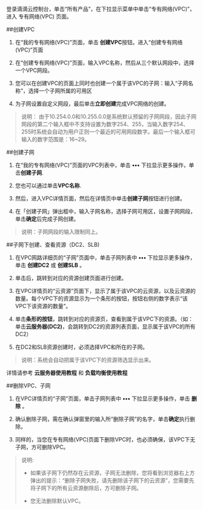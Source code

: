 登录滴滴云控制台，单击“所有产品”，在下拉显示菜单中单击“专有网络(VPC)”，进入 专有网络(VPC) 页面。

##创建VPC

1. 在“我的专有网络(VPC)”页面，单击 **创建VPC**按钮。进入“创建专有网络(VPC)”页面

2. 在“创建专有网络(VPC)”页面，输入VPC名称，然后从三个默认网段中，选择一个VPC网段。

3. 您可以在创建VPC的页面上同时也创建一个属于该VPC的子网：输入“子网名称”，选择一个子网所属的可用区

4. 为子网设置自定义网段，最后单击**立即创建**完成VPC网络的创建。

> 说明： 由于10.254.0.0和10.255.0.0是系统默认预留的子网网段，因此子网网段的第二个输入框中不支持设置为数字254、255，当输入数字254、255时系统会自动为用户正则一个最近的可用网段数字。最后一个输入框可输入的数字范围是：16~29。

##创建子网

1. 在“我的专有网络(VPC)”页面的VPC列表中，单击  **•••** 下拉显示更多操作，单击**创建子网**.

2. 您也可以通过单击**VPC名称**.

3. 然后，进入VPC详情页面，然后在详情页中单击**创建子网**按钮进行创建。

4. 在「创建子网」弹出框中，输入子网名称，选择子网可用区，设置子网网段，单击**确定**后完成子网创建。
 
> 说明：子网网段的输入限制同上。

##子网下创建、查看资源（DC2、SLB)

1. 在VPC网路详细页的“子网”页面中，单击子网列表中 **•••** 下拉显示更多操作，单击 **创建DC2** 或 **创建SLB** 。

2. 单击后，跳转到对应的资源创建页面进行创建。

3. 在VPC详情页的“云资源”页面下，显示了属于该VPC的云资源，以及云资源的数量。每个VPC下的资源显示为一个条形的按钮，按钮右侧的数字表示“该VPC下该资源的数量”。

4. 单击**条形的按钮**，跳转到对应的资源页，查看到属于该VPC下的资源。（如：单击**云服务器(DC2)**，会跳转到DC2的资源列表页面，显示属于该VPC的所有DC2）

5. 在DC2和SLB资源创建时，必须选择VPC和所在的子网。

> 说明：系统会自动把属于该VPC下的资源筛选显示出来。

详情请参考 **云服务器使用教程** 和 **负载均衡使用教程**

##删除VPC、子网

1. 在VPC详情页的“子网”页面，单击子网列表中 **•••** 下拉显示更多操作，单击 **删除** 。

2. 确认删除子网，需在确认弹窗里的输入所“删除子网”的名字，单击**确定**执行删除。

3. 同样的，当您在专有网络(VPC)页面下删除VPC时，也必须确保，该VPC下无子网，方可删除VPC。

> 说明:
> 
> - 如果该子网下仍然存在云资源，子网无法删除，您将看到浏览器右上方弹出的提示：“删除子网失败，请先删除该子网下的云资源”，您需要先将子网下的所有云资源删除后，方可删除子网。
> 
>- 您无法删除默认VPC。

